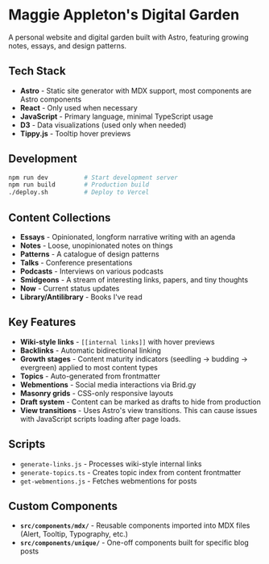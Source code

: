 # Maggie Appleton's Digital Garden

A personal website and digital garden built with Astro, featuring growing notes, essays, and design patterns.

## Tech Stack

- **Astro** - Static site generator with MDX support, most components are Astro components
- **React** - Only used when necessary
- **JavaScript** - Primary language, minimal TypeScript usage
- **D3** - Data visualizations (used only when needed)
- **Tippy.js** - Tooltip hover previews 

## Development

```bash
npm run dev          # Start development server
npm run build        # Production build
./deploy.sh          # Deploy to Vercel
```

## Content Collections

- **Essays** - Opinionated, longform narrative writing with an agenda
- **Notes** - Loose, unopinionated notes on things
- **Patterns** - A catalogue of design patterns
- **Talks** - Conference presentations
- **Podcasts** - Interviews on various podcasts
- **Smidgeons** - A stream of interesting links, papers, and tiny thoughts
- **Now** - Current status updates
- **Library/Antilibrary** - Books I've read

## Key Features

- **Wiki-style links** - `[[internal links]]` with hover previews
- **Backlinks** - Automatic bidirectional linking  
- **Growth stages** - Content maturity indicators (seedling → budding → evergreen) applied to most content types
- **Topics** - Auto-generated from frontmatter
- **Webmentions** - Social media interactions via Brid.gy
- **Masonry grids** - CSS-only responsive layouts
- **Draft system** - Content can be marked as drafts to hide from production
- **View transitions** - Uses Astro's view transitions. This can cause issues with JavaScript scripts loading after page loads.

## Scripts

- `generate-links.js` - Processes wiki-style internal links
- `generate-topics.ts` - Creates topic index from content frontmatter  
- `get-webmentions.js` - Fetches webmentions for posts

## Custom Components

- **`src/components/mdx/`** - Reusable components imported into MDX files (Alert, Tooltip, Typography, etc.)
- **`src/components/unique/`** - One-off components built for specific blog posts